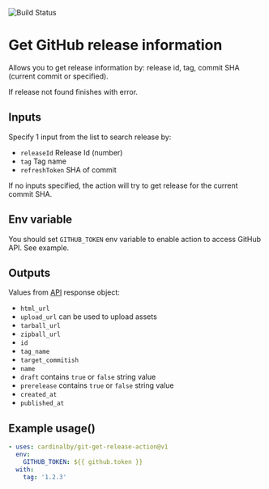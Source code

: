 ![Build Status](https://github.com/cardinalby/git-get-release-action/workflows/build-test/badge.svg)

# Get GitHub release information 

Allows you to get release information by: release id, tag, commit SHA (current commit or specified).

If release not found finishes with error.

## Inputs

Specify 1 input from the list to search release by:

* `releaseId` Release Id (number)
* `tag` Tag name
* `refreshToken` SHA of commit

If no inputs specified, the action will try to get release for the current commit SHA. 

## Env variable

You should set `GITHUB_TOKEN` env variable to enable action to access GitHub API. See example.

## Outputs
Values from [API](https://docs.github.com/en/rest/reference/repos#releases) response object:

* `html_url`
* `upload_url` can be used to upload assets
* `tarball_url`
* `zipball_url`
* `id`
* `tag_name`
* `target_commitish`
* `name`
* `draft` contains `true` or `false` string value
* `prerelease` contains `true` or `false` string value
* `created_at`
* `published_at`

## Example usage()
```yaml
- uses: cardinalby/git-get-release-action@v1
  env:
    GITHUB_TOKEN: ${{ github.token }}
  with:
    tag: '1.2.3'    
```